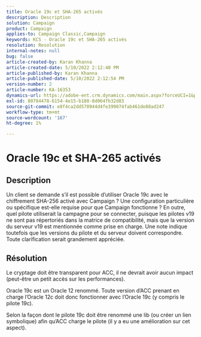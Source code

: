 ```yaml
---
title: Oracle 19c et SHA-265 activés
description: Description
solution: Campaign
product: Campaign
applies-to: Campaign Classic,Campaign
keywords: KCS - Oracle 19c et SHA-265 activés
resolution: Resolution
internal-notes: null
bug: false
article-created-by: Karan Khanna
article-created-date: 5/10/2022 2:12:40 PM
article-published-by: Karan Khanna
article-published-date: 5/10/2022 2:12:54 PM
version-number: 2
article-number: KA-16353
dynamics-url: https://adobe-ent.crm.dynamics.com/main.aspx?forceUCI=1&pagetype=entityrecord&etn=knowledgearticle&id=2959483e-6bd0-ec11-a7b5-00224809c556
exl-id: 80784478-6154-4e15-b188-8d064fb32d83
source-git-commit: e8f4ca2dd578944d4fe399074fab461de88ad247
workflow-type: tm+mt
source-wordcount: '167'
ht-degree: 1%

---
```


# Oracle 19c et SHA-265 activés

## Description


Un client se demande s’il est possible d’utiliser Oracle 19c avec le chiffrement SHA-256 activé avec Campaign ? Une configuration particulière ou spécifique est-elle requise pour que Campaign fonctionne ? En outre, quel pilote utiliserait la campagne pour se connecter, puisque les pilotes v19 ne sont pas répertoriés dans la matrice de compatibilité, mais que la version du serveur v19 est mentionnée comme prise en charge. Une note indique toutefois que les versions du pilote et du serveur doivent correspondre.
 
Toute clarification serait grandement appréciée.


## Résolution


Le cryptage doit être transparent pour ACC, il ne devrait avoir aucun impact (peut-être un petit accès sur les performances).



Oracle 19c est un Oracle 12 renommé. Toute version d’ACC prenant en charge l’Oracle 12c doit donc fonctionner avec l’Oracle 19c (y compris le pilote 19c).



Selon la façon dont le pilote 19c doit être renommé une lib (ou créer un lien symbolique) afin qu’ACC charge le pilote (il y a eu une amélioration sur cet aspect).
